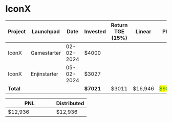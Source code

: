 # IconX



<table data-full-width="true"><thead><tr><th width="152">Project</th><th width="138">Launchpad</th><th width="132">Date</th><th width="133">Invested</th><th>Return TGE (15%)</th><th>Linear</th><th>PNL</th></tr></thead><tbody><tr><td>IconX</td><td>Gamestarter</td><td>02-02-2024</td><td>$4000</td><td></td><td></td><td></td></tr><tr><td>IconX</td><td>Enjinstarter</td><td>05-02-2024</td><td>$3027</td><td></td><td></td><td></td></tr><tr><td><strong>Total</strong></td><td></td><td></td><td><strong>$7021</strong></td><td>$3011</td><td>$16,946</td><td><mark style="color:green;">$9809</mark></td></tr></tbody></table>

<table data-full-width="true"><thead><tr><th width="135">PNL</th><th>Distributed</th></tr></thead><tbody><tr><td>$12,936</td><td>$12,936</td></tr></tbody></table>
